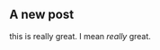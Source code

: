 ## A new post
this is really great. I mean _really_ great.


<!--stackedit_data:
eyJoaXN0b3J5IjpbMTQ5MTc3MzgzN119
-->